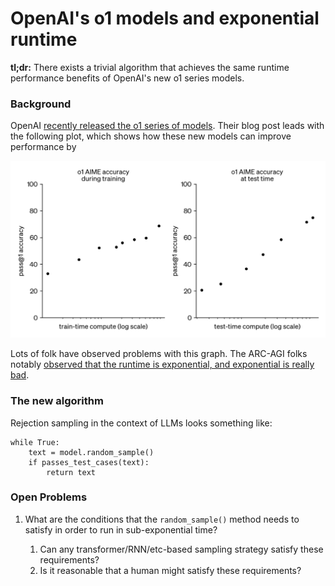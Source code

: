 # OpenAI's o1 models and exponential runtime

**tl;dr:**
There exists a trivial algorithm that achieves the same runtime performance benefits of OpenAI's new o1 series models.

### Background

OpenAI [recently released the o1 series of models](https://openai.com/index/learning-to-reason-with-llms/).
Their blog post leads with the following plot,
which shows how these new models can improve performance by 

<img width=600px src=img/compute.webp />

Lots of folk have observed problems with this graph.
The ARC-AGI folks notably [observed that the runtime is exponential, and exponential is really bad](https://arcprize.org/blog/openai-o1-results-arc-prize).

### The new algorithm

Rejection sampling in the context of LLMs looks something like:
```
while True:
    text = model.random_sample()
    if passes_test_cases(text):
        return text
```

### Open Problems

1. What are the conditions that the `random_sample()` method needs to satisfy in order to run in sub-exponential time?

   1. Can any transformer/RNN/etc-based sampling strategy satisfy these requirements?
   1. Is it reasonable that a human might satisfy these requirements? 

